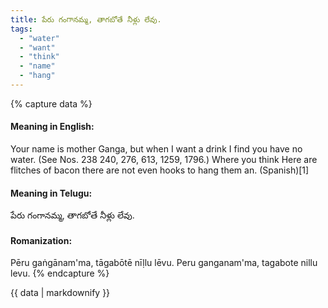 ```yaml
---
title: పేరు గంగానమ్మ, తాగబోతే నీళ్లు లేవు.
tags:
  - "water"
  - "want"
  - "think"
  - "name"
  - "hang"
---
```


{% capture data %}
#### Meaning in English:
Your name is mother Ganga, but when I want a drink I find you have no water.
(See Nos. 238 240, 276, 613, 1259, 1796.)
Where you think Here are flitches of bacon there are not even hooks to hang them an. (Spanish)[1]

#### Meaning in Telugu:
పేరు గంగానమ్మ, తాగబోతే నీళ్లు లేవు.

#### Romanization:
Pēru gaṅgānam'ma, tāgabōtē nīḷlu lēvu.
Peru ganganam'ma, tagabote nillu levu.
{% endcapture %}

{{ data | markdownify }}

